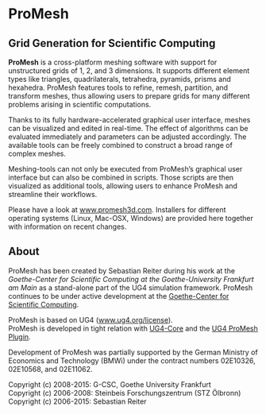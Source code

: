 # ProMesh #
## Grid Generation for Scientific Computing ##

**ProMesh** is a cross-platform meshing software with support for
unstructured grids of 1, 2, and 3 dimensions. It supports different element
types like triangles, quadrilaterals, tetrahedra, pyramids, prisms and hexahedra.
ProMesh features tools to refine, remesh, partition, and transform meshes,
thus allowing users to prepare grids for many different problems arising in
scientific computations.

Thanks to its fully hardware-accelerated graphical user interface, meshes can be
visualized and edited in real-time. The effect of algorithms can be evaluated
immediately and parameters can be adjusted accordingly. The available tools can
be freely combined to construct a broad range of complex meshes.

Meshing-tools can not only be executed from ProMesh’s graphical user interface
but can also be combined in scripts. Those scripts are then visualized as
additional tools, allowing users to enhance ProMesh and streamline their workflows.

Please have a look at www.promesh3d.com. Installers for different operating systems
(Linux, Mac-OSX, Windows) are provided here together with information on recent changes.

## About ##
ProMesh has been created by Sebastian Reiter during his work at the
*Goethe-Center for Scientific Computing at the Goethe-University Frankfurt am Main*
as a stand-alone part of the UG4 simulation framework.
ProMesh continues to be under active development at the
[Goethe-Center for Scientific Computing](http://gcsc.uni-frankfurt.de/simulation-and-modelling).

ProMesh is based on UG4 (www.ug4.org/license).<br>
ProMesh is developed in tight relation with [UG4-Core](https://github.com/UG4/ugcore) and the [UG4 ProMesh Plugin](https://github.com/UG4/plugin_ProMesh).

Development of ProMesh was partially supported by the
German Ministry of Economics and Technology (BMWi) under the contract numbers
02E10326, 02E10568, and 02E11062.

Copyright (c) 2008-2015:  G-CSC, Goethe University Frankfurt<br>
Copyright (c) 2006-2008:  Steinbeis Forschungszentrum (STZ Ölbronn)<br>
Copyright (c) 2006-2015:  Sebastian Reiter

